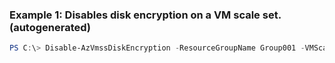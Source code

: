 ### Example 1: Disables disk encryption on a VM scale set. (autogenerated)
```powershell
PS C:\> Disable-AzVmssDiskEncryption -ResourceGroupName Group001 -VMScaleSetName VMSS001 -VolumeType OS
```

